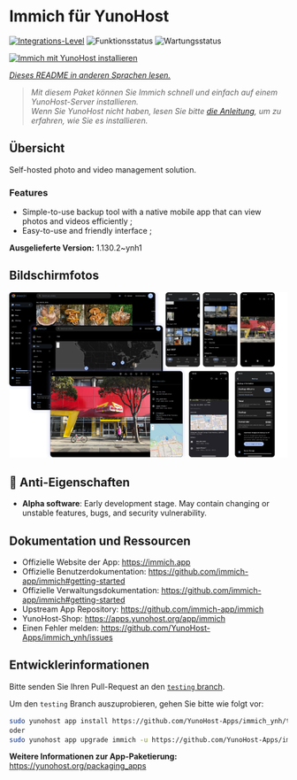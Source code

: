 <!--
N.B.: Diese README wurde automatisch von <https://github.com/YunoHost/apps/tree/master/tools/readme_generator> generiert.
Sie darf NICHT von Hand bearbeitet werden.
-->

# Immich für YunoHost

[![Integrations-Level](https://apps.yunohost.org/badge/integration/immich)](https://ci-apps.yunohost.org/ci/apps/immich/)
![Funktionsstatus](https://apps.yunohost.org/badge/state/immich)
![Wartungsstatus](https://apps.yunohost.org/badge/maintained/immich)

[![Immich mit YunoHost installieren](https://install-app.yunohost.org/install-with-yunohost.svg)](https://install-app.yunohost.org/?app=immich)

*[Dieses README in anderen Sprachen lesen.](./ALL_README.md)*

> *Mit diesem Paket können Sie Immich schnell und einfach auf einem YunoHost-Server installieren.*  
> *Wenn Sie YunoHost nicht haben, lesen Sie bitte [die Anleitung](https://yunohost.org/install), um zu erfahren, wie Sie es installieren.*

## Übersicht

Self-hosted photo and video management solution.

### Features

- Simple-to-use backup tool with a native mobile app that can view photos and videos efficiently ;
- Easy-to-use and friendly interface ;


**Ausgelieferte Version:** 1.130.2~ynh1

## Bildschirmfotos

![Bildschirmfotos von Immich](./doc/screenshots/immich-screenshots.png)

## :red_circle: Anti-Eigenschaften

- **Alpha software**: Early development stage. May contain changing or unstable features, bugs, and security vulnerability.

## Dokumentation und Ressourcen

- Offizielle Website der App: <https://immich.app>
- Offizielle Benutzerdokumentation: <https://github.com/immich-app/immich#getting-started>
- Offizielle Verwaltungsdokumentation: <https://github.com/immich-app/immich#getting-started>
- Upstream App Repository: <https://github.com/immich-app/immich>
- YunoHost-Shop: <https://apps.yunohost.org/app/immich>
- Einen Fehler melden: <https://github.com/YunoHost-Apps/immich_ynh/issues>

## Entwicklerinformationen

Bitte senden Sie Ihren Pull-Request an den [`testing` branch](https://github.com/YunoHost-Apps/immich_ynh/tree/testing).

Um den `testing` Branch auszuprobieren, gehen Sie bitte wie folgt vor:

```bash
sudo yunohost app install https://github.com/YunoHost-Apps/immich_ynh/tree/testing --debug
oder
sudo yunohost app upgrade immich -u https://github.com/YunoHost-Apps/immich_ynh/tree/testing --debug
```

**Weitere Informationen zur App-Paketierung:** <https://yunohost.org/packaging_apps>
